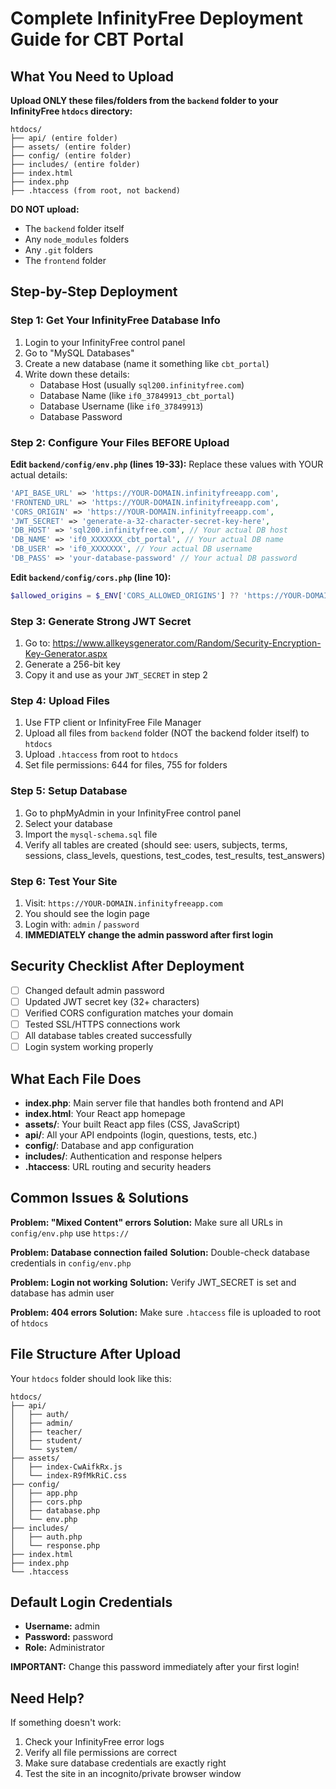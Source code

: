 # Complete InfinityFree Deployment Guide for CBT Portal

## What You Need to Upload

**Upload ONLY these files/folders from the `backend` folder to your InfinityFree `htdocs` directory:**

```
htdocs/
├── api/ (entire folder)
├── assets/ (entire folder) 
├── config/ (entire folder)
├── includes/ (entire folder)
├── index.html
├── index.php
├── .htaccess (from root, not backend)
```

**DO NOT upload:**
- The `backend` folder itself
- Any `node_modules` folders
- Any `.git` folders
- The `frontend` folder

## Step-by-Step Deployment

### Step 1: Get Your InfinityFree Database Info
1. Login to your InfinityFree control panel
2. Go to "MySQL Databases"
3. Create a new database (name it something like `cbt_portal`)
4. Write down these details:
   - Database Host (usually `sql200.infinityfree.com`)
   - Database Name (like `if0_37849913_cbt_portal`)
   - Database Username (like `if0_37849913`)
   - Database Password

### Step 2: Configure Your Files BEFORE Upload

**Edit `backend/config/env.php` (lines 19-33):**
Replace these values with YOUR actual details:
```php
'API_BASE_URL' => 'https://YOUR-DOMAIN.infinityfreeapp.com',
'FRONTEND_URL' => 'https://YOUR-DOMAIN.infinityfreeapp.com', 
'CORS_ORIGIN' => 'https://YOUR-DOMAIN.infinityfreeapp.com',
'JWT_SECRET' => 'generate-a-32-character-secret-key-here',
'DB_HOST' => 'sql200.infinityfree.com', // Your actual DB host
'DB_NAME' => 'if0_XXXXXXX_cbt_portal', // Your actual DB name
'DB_USER' => 'if0_XXXXXXX', // Your actual DB username
'DB_PASS' => 'your-database-password' // Your actual DB password
```

**Edit `backend/config/cors.php` (line 10):**
```php
$allowed_origins = $_ENV['CORS_ALLOWED_ORIGINS'] ?? 'https://YOUR-DOMAIN.infinityfreeapp.com';
```

### Step 3: Generate Strong JWT Secret
1. Go to: https://www.allkeysgenerator.com/Random/Security-Encryption-Key-Generator.aspx
2. Generate a 256-bit key
3. Copy it and use as your `JWT_SECRET` in step 2

### Step 4: Upload Files
1. Use FTP client or InfinityFree File Manager
2. Upload all files from `backend` folder (NOT the backend folder itself) to `htdocs`
3. Upload `.htaccess` from root to `htdocs`
4. Set file permissions: 644 for files, 755 for folders

### Step 5: Setup Database
1. Go to phpMyAdmin in your InfinityFree control panel
2. Select your database
3. Import the `mysql-schema.sql` file
4. Verify all tables are created (should see: users, subjects, terms, sessions, class_levels, questions, test_codes, test_results, test_answers)

### Step 6: Test Your Site
1. Visit: `https://YOUR-DOMAIN.infinityfreeapp.com`
2. You should see the login page
3. Login with: `admin` / `password`
4. **IMMEDIATELY change the admin password after first login**

## Security Checklist After Deployment

- [ ] Changed default admin password
- [ ] Updated JWT secret key (32+ characters)
- [ ] Verified CORS configuration matches your domain
- [ ] Tested SSL/HTTPS connections work
- [ ] All database tables created successfully
- [ ] Login system working properly

## What Each File Does

- **index.php**: Main server file that handles both frontend and API
- **index.html**: Your React app homepage
- **assets/**: Your built React app files (CSS, JavaScript)
- **api/**: All your API endpoints (login, questions, tests, etc.)
- **config/**: Database and app configuration
- **includes/**: Authentication and response helpers
- **.htaccess**: URL routing and security headers

## Common Issues & Solutions

**Problem: "Mixed Content" errors**
**Solution:** Make sure all URLs in `config/env.php` use `https://`

**Problem: Database connection failed**
**Solution:** Double-check database credentials in `config/env.php`

**Problem: Login not working**
**Solution:** Verify JWT_SECRET is set and database has admin user

**Problem: 404 errors**
**Solution:** Make sure `.htaccess` file is uploaded to root of `htdocs`

## File Structure After Upload
Your `htdocs` folder should look like this:
```
htdocs/
├── api/
│   ├── auth/
│   ├── admin/
│   ├── teacher/
│   ├── student/
│   └── system/
├── assets/
│   ├── index-CwAifkRx.js
│   └── index-R9fMkRiC.css
├── config/
│   ├── app.php
│   ├── cors.php
│   ├── database.php
│   └── env.php
├── includes/
│   ├── auth.php
│   └── response.php
├── index.html
├── index.php
└── .htaccess
```

## Default Login Credentials
- **Username:** admin
- **Password:** password
- **Role:** Administrator

**IMPORTANT:** Change this password immediately after your first login!

## Need Help?
If something doesn't work:
1. Check your InfinityFree error logs
2. Verify all file permissions are correct
3. Make sure database credentials are exactly right
4. Test the site in an incognito/private browser window